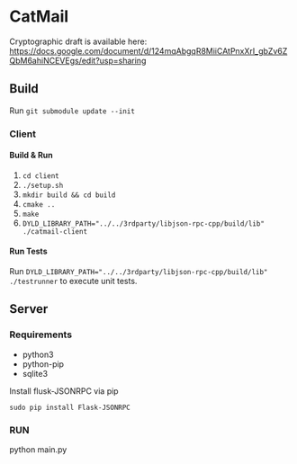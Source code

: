 # CatMail

Cryptographic draft is available here: https://docs.google.com/document/d/124mqAbgqR8MiiCAtPnxXrI_gbZv6ZQbM6ahiNCEVEgs/edit?usp=sharing

## Build

Run `git submodule update --init`

### Client

#### Build & Run

1. `cd client`
1. `./setup.sh`
1. `mkdir build && cd build`
2. `cmake ..`
3. `make`
4. `DYLD_LIBRARY_PATH="../../3rdparty/libjson-rpc-cpp/build/lib" ./catmail-client`

#### Run Tests

Run `DYLD_LIBRARY_PATH="../../3rdparty/libjson-rpc-cpp/build/lib" ./testrunner` to execute unit tests.


## Server

### Requirements
* python3
* python-pip
* sqlite3

Install flusk-JSONRPC via pip

`sudo pip install Flask-JSONRPC`

### RUN
python main.py
